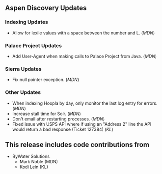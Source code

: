 ## Aspen Discovery Updates

### Indexing Updates
- Allow for lexile values with a space between the number and L. (*MDN*) 

### Palace Project Updates
- Add User-Agent when making calls to Palace Project from Java. (*MDN*)

### Sierra Updates
- Fix null pointer exception. (*MDN*)

### Other Updates
- When indexing Hoopla by day, only monitor the last log entry for errors. (*MDN*)
- Increase stall time for Solr. (*MDN*)
- Don't email after restarting processes. (*MDN*)
- Fixed issue with USPS API where if using an "Address 2" line the API would return a bad response (Ticket 127384) (*KL*)

## This release includes code contributions from
- ByWater Solutions
    - Mark Noble (MDN)
    - Kodi Lein (KL)